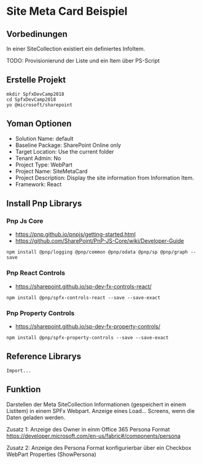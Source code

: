# Site Meta Card Beispiel

## Vorbedinungen
In einer SiteCollection existiert ein definiertes InfoItem.

TODO: Provisionierund der Liste und ein Item über PS-Script

## Erstelle Projekt

```bs
mkdir SpfxDevCamp2018
cd SpfxDevCamp2018
yo @microsoft/sharepoint
```

## Yoman Optionen

- Solution Name: default
- Baseline Package: SharePoint Online only
- Target Location: Use the current folder
- Tenant Admin: No
- Project Type: WebPart
- Project Name: SiteMetaCard
- Project Description: Display the site information from Information Item.
- Framework: React

## Install Pnp Librarys

### Pnp Js Core

- <https://pnp.github.io/pnpjs/getting-started.html>
- <https://github.com/SharePoint/PnP-JS-Core/wiki/Developer-Guide>

```bs
npm install @pnp/logging @pnp/common @pnp/odata @pnp/sp @pnp/graph --save
```

### Pnp React Controls

- <https://sharepoint.github.io/sp-dev-fx-controls-react/>

```bs
npm install @pnp/spfx-controls-react --save --save-exact
```

### Pnp Property Controls

- <https://sharepoint.github.io/sp-dev-fx-property-controls/>

```bs
npm install @pnp/spfx-property-controls --save --save-exact
```

## Reference Librarys

```tsx
Import...
```

## Funktion
Darstellen der Meta SiteCollection Informationen (gespeichert in einem Listitem) in einem SPFx Webpart. Anzeige eines Load... Screens, wenn die Daten geladen werden.

Zusatz 1: 
Anzeige des Owner in einm Office 365 Persona Format https://developer.microsoft.com/en-us/fabric#/components/persona

Zusatz 2:
Anzeige des Persona Format konfigurierbar über ein Checkbox WebPart Properties (ShowPersona)